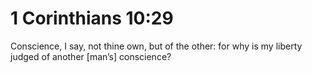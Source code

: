# 1 Corinthians 10:29

Conscience, I say, not thine own, but of the other: for why is my liberty judged of another [man’s] conscience?